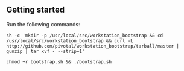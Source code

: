 ## Getting started

Run the following commands:

`sh -c 'mkdir -p /usr/local/src/workstation_bootstrap && cd /usr/local/src/workstation_bootstrap && curl -L http://github.com/pivotal/workstation_bootstrap/tarball/master | gunzip | tar xvf - --strip=1'`

`chmod +r bootstrap.sh && ./bootstrap.sh`